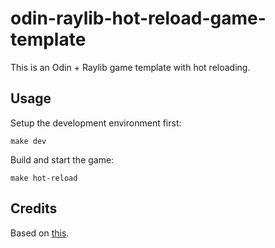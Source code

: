 # odin-raylib-hot-reload-game-template

This is an Odin + Raylib game template with hot reloading.

## Usage
Setup the development environment first:
```shell
make dev
```

Build and start the game:
```shell
make hot-reload
```

## Credits
Based on [this](https://github.com/karl-zylinski/odin-raylib-hot-reload-game-template).
